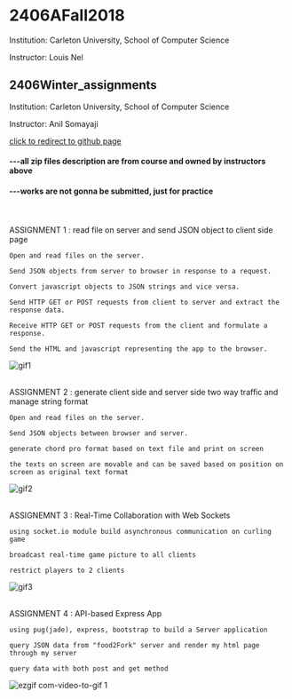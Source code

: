 # 2406AFall2018
Institution: Carleton University, School of Computer Science

Instructor: Louis Nel


## 2406Winter_assignments 
Institution: Carleton University, School of Computer Science

Instructor: Anil Somayaji

[click to redirect to github page](./2406Winter_assignments)

#### ---all zip files description are from course and owned by instructors above

#### ---works are not gonna be submitted, just for practice



<br/>
<br/>
ASSIGNMENT 1 :  read file on server and send JSON object to client side page

	Open and read files on the server.

	Send JSON objects from server to browser in response to a request.

	Convert javascript objects to JSON strings and vice versa. 

	Send HTTP GET or POST requests from client to server and extract the response data.

	Receive HTTP GET or POST requests from the client and formulate a response. 

	Send the HTML and javascript representing the app to the browser.
	
	


![gif1](https://user-images.githubusercontent.com/38830527/47385550-6163a380-d6d8-11e8-9bdf-b8b23b89fddc.gif)

<br/>
ASSIGNMENT 2 :  generate client side and server side two way traffic and manage string format

	Open and read files on the server.

	Send JSON objects between browser and server.

	generate chord pro format based on text file and print on screen

	the texts on screen are movable and can be saved based on position on screen as original text format



![gif2](https://user-images.githubusercontent.com/38830527/47385640-996ae680-d6d8-11e8-8539-748f540e591b.gif)

<br/>
ASSIGNEMNT 3 :  Real-Time Collaboration with Web Sockets

	using socket.io module build asynchronous communication on curling game

	broadcast real-time game picture to all clients

	restrict players to 2 clients

![gif3](https://user-images.githubusercontent.com/38830527/47385651-a2f44e80-d6d8-11e8-84be-7c8c04d8260a.gif)

<br/>
ASSIGNMENT 4 : API-based Express App

	using pug(jade), express, bootstrap to build a Server application
	
	query JSON data from "food2Fork" server and render my html page through my server
	
	query data with both post and get method

![ezgif com-video-to-gif 1](https://user-images.githubusercontent.com/38830527/48505165-679afa80-e814-11e8-8c46-801ccbd9faca.gif)

<br/>


